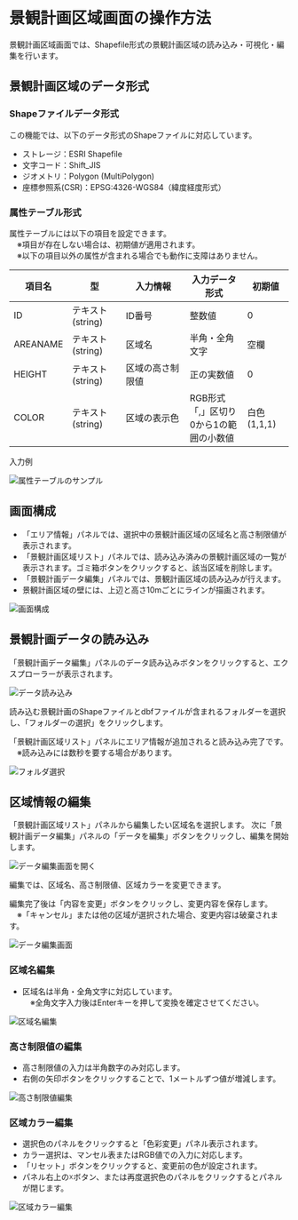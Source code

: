 # 景観計画区域画面の操作方法
景観計画区域画面では、Shapefile形式の景観計画区域の読み込み・可視化・編集を行います。

## 景観計画区域のデータ形式
### Shapeファイルデータ形式
この機能では、以下のデータ形式のShapeファイルに対応しています。
- ストレージ：ESRI Shapefile
- 文字コード：Shift_JIS
- ジオメトリ：Polygon (MultiPolygon)
- 座標参照系(CSR)：EPSG:4326-WGS84（緯度経度形式）

### 属性テーブル形式
属性テーブルには以下の項目を設定できます。
<br>　※項目が存在しない場合は、初期値が適用されます。
<br>　※以下の項目以外の属性が含まれる場合でも動作に支障はありません。

| 項目名   | 型                | 入力情報　　　　  |入力データ形式                                   | 初期値       |
|----------|-------------------|-----------------|-----------------------------------------------|--------------|
| ID       | テキスト(string)   | ID番号          |整数値                                          | 0            |
| AREANAME | テキスト(string)   | 区域名          |半角・全角文字                                   | 空欄         |
| HEIGHT   | テキスト(string)   | 区域の高さ制限値 |正の実数値                                     | 0            |
| COLOR    | テキスト(string)   | 区域の表示色     |RGB形式<br>「,」区切り<br>0から1の範囲の小数値       | 白色 (1,1,1) |

入力例

![属性テーブルのサンプル](../resources/LandscapePlanningAreaImages/DBFSample.png)

## 画面構成
- 「エリア情報」パネルでは、選択中の景観計画区域の区域名と高さ制限値が表示されます。
- 「景観計画区域リスト」パネルでは、読み込み済みの景観計画区域の一覧が表示されます。ゴミ箱ボタンをクリックすると、該当区域を削除します。
- 「景観計画データ編集」パネルでは、景観計画区域の読み込みが行えます。
- 景観計画区域の壁には、上辺と高さ10mごとにラインが描画されます。

![画面構成](../resources/LandscapePlanningAreaImages/PlanAreaMain.png)
  
## 景観計画データの読み込み
「景観計画データ編集」パネルのデータ読み込みボタンをクリックすると、エクスプローラーが表示されます。

![データ読み込み](../resources/LandscapePlanningAreaImages/LoadLandscapePlanButton.png)

読み込む景観計画のShapeファイルとdbfファイルが含まれるフォルダーを選択し、「フォルダーの選択」をクリックします。
 
「景観計画区域リスト」パネルにエリア情報が追加されると読み込み完了です。
<br>　※読み込みには数秒を要する場合があります。
 
![フォルダ選択](../resources/LandscapePlanningAreaImages/BrowseShpFolder.png)

## 区域情報の編集
「景観計画区域リスト」パネルから編集したい区域名を選択します。
次に「景観計画データ編集」パネルの「データを編集」ボタンをクリックし、編集を開始します。

![データ編集画面を開く](../resources/LandscapePlanningAreaImages/StartAreaDataEdit.png)

編集では、区域名、高さ制限値、区域カラーを変更できます。

編集完了後は「内容を変更」ボタンをクリックし、変更内容を保存します。
<br>　※「キャンセル」または他の区域が選択された場合、変更内容は破棄されます。

![データ編集画面](../resources/LandscapePlanningAreaImages/EditAreaPanel.png)

### 区域名編集
- 区域名は半角・全角文字に対応しています。
<br>　※全角文字入力後はEnterキーを押して変換を確定させてください。


![区域名編集](../resources/LandscapePlanningAreaImages/EditAreaName.png)

### 高さ制限値の編集
- 高さ制限値の入力は半角数字のみ対応します。
- 右側の矢印ボタンをクリックすることで、1メートルずつ値が増減します。

![高さ制限値編集](../resources/LandscapePlanningAreaImages/EditAreaHeight.png)

### 区域カラー編集
- 選択色のパネルをクリックすると「色彩変更」パネル表示されます。
- カラー選択は、マンセル表またはRGB値での入力に対応します。
- 「リセット」ボタンをクリックすると、変更前の色が設定されます。
- パネル右上の☓ボタン、または再度選択色のパネルをクリックするとパネルが閉じます。

![区域カラー編集](../resources/LandscapePlanningAreaImages/EditAreaColor.png)



